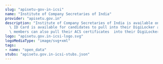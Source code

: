 ```yaml
---
slug: "apisetu-gov-in-icsi"
name: "Institute of Company Secretaries of India"
provider: "apisetu.gov.in"
description: "Institute of Company Secretaries of India is available on DigiLocker.\
  \ ID Card is available for candidates to pull into their DigiLocker account. ICSI\
  \ members can also pull their ACS certificates  into their DigiLocker account."
logo: "apisetu.gov.in-icsi-logo.svg"
logoMediaType: "image/svg+xml"
tags:
- name: "open_data"
stubs: "apisetu.gov.in-icsi-stubs.json"
---
```

